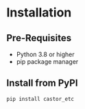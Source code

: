 # Installation

## Pre-Requisites
- Python 3.8 or higher
- pip package manager

## Install from PyPI
```Bash
pip install castor_etc
```
